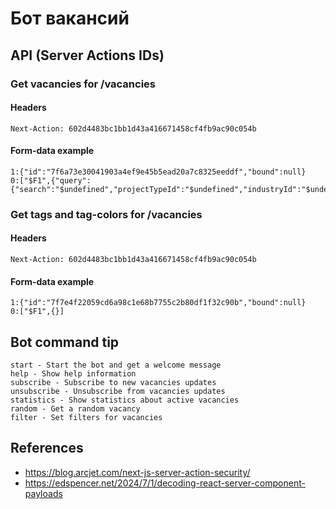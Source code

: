 # Бот вакансий

## API (Server Actions IDs)
### Get vacancies for /vacancies
#### Headers
`Next-Action: 602d4483bc1bb1d43a416671458cf4fb9ac90c054b`
#### Form-data example
```
1:{"id":"7f6a73e30041903a4ef9e45b5ead20a7c8325eeddf","bound":null}
0:["$F1",{"query":{"search":"$undefined","projectTypeId":"$undefined","industryId":"$undefined","projectStatuses":"$undefined","projectOfficeTagIds":"$undefined","controlPoints":"$undefined","offset":0,"limit":20}}]
```

### Get tags and tag-colors for /vacancies
#### Headers
`Next-Action: 602d4483bc1bb1d43a416671458cf4fb9ac90c054b`
#### Form-data example
```
1:{"id":"7f7e4f22059cd6a98c1e68b7755c2b80df1f32c90b","bound":null}
0:["$F1",{}]
```
## Bot command tip
```
start - Start the bot and get a welcome message
help - Show help information
subscribe - Subscribe to new vacancies updates
unsubscribe - Unsubscribe from vacancies updates
statistics - Show statistics about active vacancies
random - Get a random vacancy
filter - Set filters for vacancies
```



## References
- https://blog.arcjet.com/next-js-server-action-security/
- https://edspencer.net/2024/7/1/decoding-react-server-component-payloads

